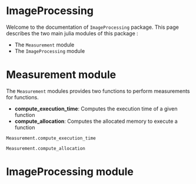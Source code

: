 # ImageProcessing

Welcome to the documentation of `ImageProcessing` package.
This page describes the two main julia modules of this package :
- The `Measurement` module
- The `ImageProcessing` module

# Measurement module

The `Measurement` modules provides two functions to perform measurements for functions.

- **compute\_execution\_time**: Computes the execution time of a given function
- **compute_allocation**: Computes the allocated memory to execute a function

```@docs
Measurement.compute_execution_time
```


```@docs
Measurement.compute_allocation
```

# ImageProcessing module
